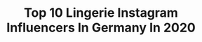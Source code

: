 ---
title: Top 10 Lingerie Instagram Influencers In Germany In 2020
description: >-
  Find top lingerie Instagram influencers in Germany in 2020. Most popular hashtags: #lingerie #sensual #photography #goodvibes.
platform: Instagram
profiles:
  - username: "michaelkruegerphotography"
    fullname: >-
      Michael Krueger
    location: "Germany"
    followers: 5306
    engagement: 1535
    commentsToLikes: 0.033135
    id: ck5hlcfs6jyz60i119fteuwrh
    verified: false
    hashtags: "#postthepeople, #freedom, #outdoors, #artofvisuals"
  - username: "bignylonlove"
    fullname: >-
      Nylon Girl
    location: "Germany"
    followers: 55064
    engagement: 447
    commentsToLikes: 0.041231
    id: ck8t63fg0c4400j78n1ucxlhr
    verified: false
    hashtags: ""
  - username: "anastasia_g.mood"
    fullname: >-
      Anastasia G.
    location: "Germany"
    followers: 82964
    engagement: 265
    commentsToLikes: 0.096929
    id: ck6uhjs989ixv0j71pgkk9o1m
    verified: false
    hashtags: "#mirrorpic, #travelmodel, #agentprovocatuer, #humpday"
  - username: "dominik_lange_photography"
    fullname: >-
      Dominik Lange Photography
    location: "Germany"
    followers: 16906
    engagement: 451
    commentsToLikes: 0.012459
    id: ck5zpabuzsaj80i146zfll7gp
    verified: false
    hashtags: "#naturallook, #glowingskin, #highendretouch, #agentprovocatuer"
  - username: "pheroticasa"
    fullname: >-
      Pheroticasa
    location: "Germany"
    followers: 4677
    engagement: 784
    commentsToLikes: 0.067254
    id: ck5bvd0knjevc0i11y7nj4e17
    verified: false
    hashtags: "#nuedephotography, #perfectlips, #blackwhitephoto, #aktfotography"
  - username: "dstm_"
    fullname: >-
      DSTM
    location: "Germany"
    followers: 40574
    engagement: 343
    commentsToLikes: 0.014947
    id: ck5cbnhurfsxm0i11ttgfxqrz
    verified: false
    hashtags: ""
  - username: "frauleinkink"
    fullname: >-
      Fräulein Kink
    location: "Germany"
    followers: 35650
    engagement: 85
    commentsToLikes: 0.018022
    id: ck5bvh5jljmvq0i11rair3hn4
    verified: false
    hashtags: "#blackandgold, #italianleather, #lasercutleather, #leatherstring"
  - username: "drgrafikdealerphotografie"
    fullname: >-
      Daniel Rettig (Struppi)
    location: "Germany"
    followers: 6696
    engagement: 549
    commentsToLikes: 0.010563
    id: ck6tjfsj12mun0j717rvmuwlp
    verified: false
    hashtags: "#photo, #beauty, #kiss, #new"
  - username: "momentsbychristine"
    fullname: >-
      𝒞𝒽𝓇𝒾𝓈𝓉𝒾𝓃𝑒 ℳ𝒶𝓇𝒾𝒶
    location: "Germany"
    followers: 121937
    engagement: 628
    commentsToLikes: 0.049613
    id: ck5zymmlea58s0i14pvz05u3f
    verified: false
    hashtags: "#smile, #dirndlliebe, #mondaymotivation, #staythefuckhome"
  - username: "tahneechristin"
    fullname: >-
      Tahnee Christin
    location: "Germany"
    followers: 58923
    engagement: 521
    commentsToLikes: 0.045757
    id: ck15pqp20z6ju0i19ma7yw75o
    verified: true
    hashtags: "#designerwhey, #honigkuchenpferd, #mcfit, #spring"
---